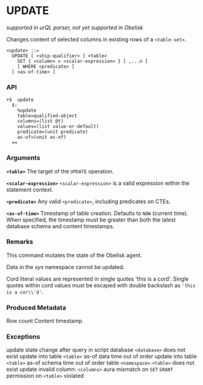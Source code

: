 # UPDATE
*supported in urQL parser, not yet supported in Obelisk*

Changes content of selected columns in existing rows of a `<table-set>`. 

```
<update> ::=
  UPDATE [ <ship-qualifier> ] <table>
    SET { <column> = <scalar-expression> } [ ,...n ]
    [ WHERE <predicate> ]
  [ <as-of-time> ]
```

### API
```
+$  update
  $:
    %update
    table=qualified-object
    columns=(list @t)
    values=(list value-or-default)
    predicate=(unit predicate)
    as-of=(unit as-of)
  ==
```

### Arguments

**`<table>`**
The target of the `UPDATE` operation.

**`<scalar-expression>`**
`<scalar-expression>` is a valid expression within the statement context.

**`<predicate>`**
Any valid `<predicate>`, including predicates on CTEs.

**`<as-of-time>`**
Timestamp of table creation. Defaults to `NOW` (current time). When specified, the timestamp must be greater than both the latest database schema and content timestamps.

### Remarks

This command mutates the state of the Obelisk agent.

Data in the *sys* namespace cannot be updated.

Cord literal values are represented in single quotes 'this is a cord'. Single quotes within cord values must be escaped with double backslash as `'this is a cor\\'d'`.

### Produced Metadata

Row count
Content timestamp

### Exceptions

update state change after query in script
database `<database>` does not exist
update into table `<table>` as-of data time out of order
update into table `<table>` as-of schema time out of order
table `<namespace>`.`<table>` does not exist
update invalid column: `<columns>`
aura mismatch on `SET`
`GRANT` permission on `<table>` violated
